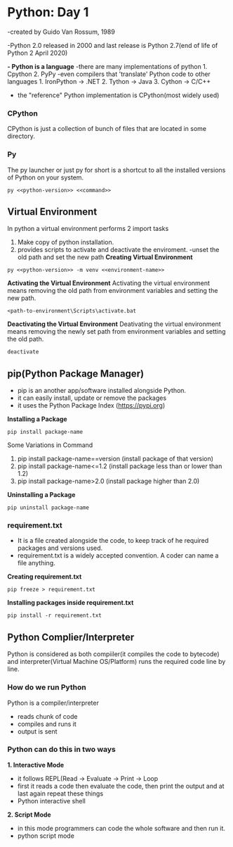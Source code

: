 # Python: Day 1
-created by Guido Van Rossum, 1989

-Python 2.0 released in 2000 and last release is Python 2.7(end of life of Python 2 April 2020)

**- Python is a language**
  -there are many implementations of python
      1. Cpython
      2. PyPy
  -even compilers that 'translate' Python code to other languages
      1. IronPython -> .NET
      2. Tython -> Java
      3. Cython -> C/C++
  - the "reference" Python implementation is CPython(most widely used)

### CPython
CPython is just a collection of bunch of files that are located in some directory.

### Py
The py launcher or just py for short is a shortcut to all the installed versions of Python on your system.
```
py <<python-version>> <<command>>
```

## Virtual Environment
In python a virtual environment performs 2 import tasks
1. Make copy of python installation.
2. provides scripts to activate and deactivate the enviroment.
    -unset the old path and set the new path
**Creating Virtual Environment**
```
py <<python-version>> -m venv <<environment-name>>
```

**Activating the Virtual Environment**
Activating the virtual environment means removing the old path from environment variables and setting the new path.
```
<path-to-environment\Scripts\activate.bat
```
**Deactivating the Virtual Environment**
Deativating the virtual environment means removing the newly set path from environment variables and setting the old path.
```
deactivate
```

## pip(Python Package Manager)
- pip is an another app/software installed alongside Python.
- it can easily install, update or remove the packages
- it uses the Python Package Index (https://pypi.org)

**Installing a Package**
```
pip install package-name
```
Some Variations in Command
1. pip install package-name==version (install package of that version)
2. pip install package-name<=1.2 (install package less than or lower than 1.2)
3. pip install package-name>2.0 (install package higher than 2.0)

**Uninstalling a Package**
```
pip uninstall package-name
```
### requirement.txt
- It is a file created alongside the code, to keep track of he required packages and versions used.
- requirement.txt is a widely accepted convention. A coder can name a file anything.

**Creating requirement.txt**
```
pip freeze > requirement.txt
```

**Installing packages inside requirement.txt**
```
pip install -r requirement.txt
```

## Python Complier/Interpreter
Python is considered as both compiiler(it compiles the code to bytecode) and interpreter(Virtual Machine OS/Platform) runs the required code line by line.

### How do we run Python
Python is a compiler/interpreter
  - reads chunk of code
  - compiles and runs it
  - output is sent

### Python can do this in two ways
**1. Interactive Mode**
  - it follows REPL(Read -> Evaluate -> Print -> Loop
  - first it reads a code then evaluate the code, then print the output and at last again repeat these things
  -  Python interactive shell

**2. Script Mode**
  - in this mode programmers can code the whole software and then run it.
  - python script mode
